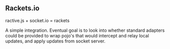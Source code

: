 Rackets.io
---

ractive.js + socket.io = rackets

A simple integration. Eventual goal is to look into whether standard adapters could be provided to wrap pojo's that would intercept and relay local updates, and apply updates from socket server.
